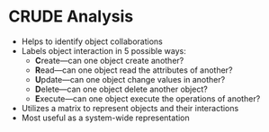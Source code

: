 # CRUDE Analysis

- Helps to identify object collaborations
- Labels object interaction in 5 possible ways:
  - **C**reate—can one object create another?
  - **R**ead—can one object read the attributes of another?
  - **U**pdate—can one object change values in another?
  - **D**elete—can one object delete another object?
  - **E**xecute—can one object execute the operations of another?
- Utilizes a matrix to represent objects and their interactions
- Most useful as a system-wide representation
